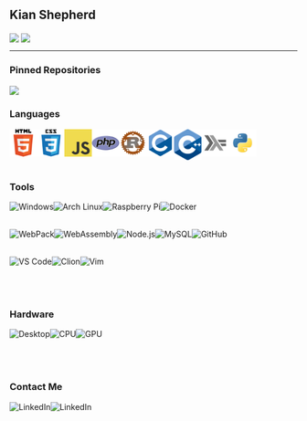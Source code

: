 ## Kian Shepherd

<img align="center" width=400 src="https://github-readme-stats.vercel.app/api?username=KianShepherd&show_icons=true&theme=material-palenight&include_all_commits=true&count_private=true&hide_rank=true&hide=contribs" />
<img align="center" width=400 src="https://github-readme-stats.vercel.app/api/top-langs/?username=KianShepherd&layout=compact" />


<hr>


### Pinned Repositories
<img align="center" width=400 src="https://github-readme-stats.vercel.app/api/pin/?username=KianShepherd&repo=Rust-Raytracing&theme=material-palenight" />


### Languages

<img align="left" alt="HTML5" width="48px" src="https://raw.githubusercontent.com/github/explore/80688e429a7d4ef2fca1e82350fe8e3517d3494d/topics/html/html.png" />
<img align="left" alt="CSS" width="48px" src="https://raw.githubusercontent.com/github/explore/80688e429a7d4ef2fca1e82350fe8e3517d3494d/topics/css/css.png" />
<img align="left" alt="JavaScript" width="48px" src="https://raw.githubusercontent.com/github/explore/80688e429a7d4ef2fca1e82350fe8e3517d3494d/topics/javascript/javascript.png" />
<img align="left" alt="Php" width="48px" src="https://raw.githubusercontent.com/github/explore/80688e429a7d4ef2fca1e82350fe8e3517d3494d/topics/php/php.png" />
<img align="left" alt="Rust" width="48px" src="icons/rust.png" />
<img align="left" alt="C" width="48px" src="icons/c.png" />
<img align="left" alt="C++" width="48px" src="icons/cpp.png" />
<img align="left" alt="Haskell" width="48px" src="https://raw.githubusercontent.com/github/explore/80688e429a7d4ef2fca1e82350fe8e3517d3494d/topics/haskell/haskell.png" />
<img align="left" alt="Python" width="48px" src="https://raw.githubusercontent.com/github/explore/80688e429a7d4ef2fca1e82350fe8e3517d3494d/topics/python/python.png" />


<br><br><br><br>


### Tools
<img align="left" alt="Windows" height="26px" src="https://img.shields.io/badge/Windows-0078D6?style=for-the-badge&logo=windows&logoColor=white" />
<img align="left" alt="Arch Linux" height="26px" src="https://img.shields.io/badge/Arch_Linux-1793D1?style=for-the-badge&logo=arch-linux&logoColor=white" />
<img align="left" alt="Raspberry Pi" height="26px" src="https://img.shields.io/badge/Raspberry%20Pi-A22846?style=for-the-badge&logo=Raspberry%20Pi&logoColor=white" />
<img align="left" alt="Docker" height="26px"src="https://img.shields.io/badge/Docker-2CA5E0?style=for-the-badge&logo=docker&logoColor=white" />


<br><br>

<img align="left" alt="WebPack" height="26px" src="https://img.shields.io/badge/Webpack-8DD6F9?style=for-the-badge&logo=Webpack&logoColor=white" />
<img align="left" alt="WebAssembly" height="26px" src="https://img.shields.io/badge/WebAssembly-654FF0?style=for-the-badge&logo=WebAssembly&logoColor=white" />
<img align="left" alt="Node.js" height="26px" src="https://img.shields.io/badge/Node.js-339933?style=for-the-badge&logo=nodedotjs&logoColor=white" />
<img align="left" alt="MySQL"  height="26px" src="https://img.shields.io/badge/MySQL-00000F?style=for-the-badge&logo=mysql&logoColor=white" />
<img align="left" alt="GitHub" height="26px" src="https://img.shields.io/badge/Git-F05032?style=for-the-badge&logo=git&logoColor=white" />


<br><br>


<img align="left" alt="VS Code" height="26px" src="https://img.shields.io/badge/Visual_Studio_Code-0078D4?style=for-the-badge&logo=visual%20studio%20code&logoColor=white" />
<img align="left" alt="Clion" height="26px" src="https://img.shields.io/badge/CLion-000000?style=for-the-badge&logo=clion&logoColor=white" />
<img align="left" alt="Vim" height="26px" src="https://img.shields.io/badge/VIM-%2311AB00.svg?&style=for-the-badge&logo=vim&logoColor=white" />


<br><br><br><br>


### Hardware
<img align="left" alt="Desktop" height="26px" src="https://img.shields.io/badge/dell-XPS%2012-007DB8?style=for-the-badge&logo=dell&logoColor=white" />
<img align="left" alt="CPU" height="26px" src="https://img.shields.io/badge/Intel-Core_i7_4th-0071C5?style=for-the-badge&logo=intel&logoColor=white" />
<img align="left" alt="GPU" height="26px" src="https://img.shields.io/badge/NVIDIA-GTX1060-76B900?style=for-the-badge&logo=nvidia&logoColor=white" />


<br><br><br><br>


### Contact Me
[<img align="left" alt="LinkedIn" height="26px" src="https://img.shields.io/badge/LinkedIn-0077B5?style=for-the-badge&logo=linkedin&logoColor=white" />](https://www.linkedin.com/in/kian-shepherd/)
[<img align="left" alt="LinkedIn" height="26px" src="https://img.shields.io/badge/Gmail-D14836?style=for-the-badge&logo=gmail&logoColor=white" />](mailto:kianshepherd73@gmail.com)






